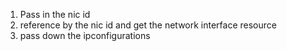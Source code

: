 1. Pass in the nic id
2. reference by the nic id and get the network interface resource
3. pass down the ipconfigurations
